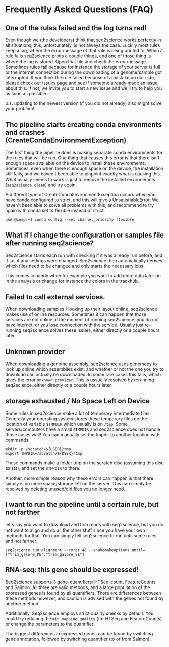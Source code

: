 # Frequently Asked Questions (FAQ)

## One of the rules failed and the log turns red!
Even though we (the developers) think that seq2science works perfectly in all situations, this, unfortunately, is not always the case. Luckily most rules keep a log, where the error message of that rule is being printed to. When a rule fails seq2science prints a couple things, and one of those thing is where the log is stored. Open that file and check the error message. Sometimes rules fail because for instance the storage of your server is full or the internet connection during the downloading of a genome/sample got interrupted. If you think the rule failed because of a mistake on our side, please check our [issues page](https://github.com/vanheeringen-lab/seq2science/issues) and see if someone already made an issue about this. If not, we invite you to start a new issue and we'll try to help you as soon as possible.

p.s. updating to the newest version (if you did not already) also might solve your problem!

## The pipeline starts creating conda environments and crashes (CreateCondaEnvironmentException)
The first thing the pipeline does is making separate conda environments for the rules that will be run. One thing that causes this error is that there isn't enough space available on the device to install these environments. Sometimes, even when there is enough space on the device, the installation still fails, and we haven't been able to pinpoint exactly what is causing this. What usually seems to work is just to remove the installed environemnts (`seq2science clean`) and try again. 

A different type of CreateCondaEnvironmentException occurs when you have conda configured to strict, and this will give a UnsatisfiableError. We haven't been able to solve all problems with this, and recommend to try again with conda set to flexible instead of strict:

```console
user@comp:~$ conda config --set channel_priority flexible
```

## What if I change the configuration or samples file after running seq2science?
Seq2science starts each run with checking if it was already run before, and if so, if any settings were changed. Seq2science then automatically derives which files need to be changed and only starts the necessary jobs.

This comes in handy when for example you want to add more data later on in the analysis or change for instance the colors in the trackhub.

## Failed to call external services.
When downloading samples / looking up their layout online, seq2science makes use of online resources. Sometimes it can happen that those services are not online at the moment of running seq2science, you do not have internet, or you lose connection with the service. Usually just re-running seq2science solves these issues, either directly or a couple hours later.

## Unknown provider
When downloading a genome assembly, seq2science uses genomepy to look up online which assemblies exist, and whether or not the one you try to download can actually be downloaded. In some rare cases this fails, which gives the error `Unknown provider`. This is ussually resolved by rerunning seq2science, either directly or a couple hours later.

## storage exhausted / No Space Left on Device
Some rules in seq2science make a lot of temporary intermediate files. Generally your operating system stores these temporary files on the location of variable `$TMPDIR` which usually is on `/tmp`. Some servers/computers have a small `$TMPDIR` and seq2science does not handle those cases well! You can manually set the tmpdir to another location with commands:

```
mkdir -p /scratch/${USER}/tmp
export TMPDIR=/scratch/${USER}/tmp
```

These commands make a folder tmp on the scratch disc (assuming this disc exists), and set the `$TMPDIR` to there. 

Another, more simple reason why these errors can happen is that there simply is no more space/storage left on the server. This can simply be resolved by deleting unused/old files you no longer need.

## I want to run the pipeline until a certain rule, but not farther
let's say you want to download and trim reads with seq2science, but you do not want to align and do all the other stuff since you have your own methods for that. You can simply tell seq2science to run until some rules, and not farther:

```
seq2science run alignment --cores 48 --snakemakeOptions until=["trim_galore_PE","trim_galore_SE"]
```

## RNA-seq: this gene should be expressed!
Seq2science supports 3 gene-quantifiers: HTSeq-count, FeatureCounts and Salmon.
All three are valid methods, and a large population of the expressed genes is found by all quantifiers.
There are differences between these methods however, and caution is advised with the genes not found by another method.

Additionally, Seq2science employs strict quality checks by default.
You could try reducing the `min_mapping_quality` (for HTSeq and FeatureCounts) or change the parameters to the quantifier.

The biggest differences in expressed genes can be found by switching gene annotation, followed by switching quantifier (to or from Salmon).
